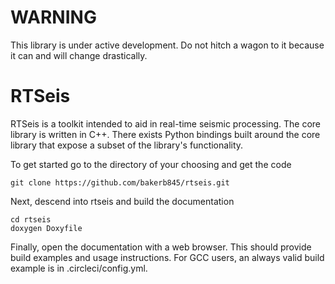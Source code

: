 # WARNING

This library is under active development.  Do not hitch a wagon to it because it can and will change drastically.

# RTSeis

RTSeis is a toolkit intended to aid in real-time seismic processing.  The core library is written in C++.  There exists Python bindings built around the core library that expose a subset of the library's functionality.  

To get started go to the directory of your choosing and get the code

    git clone https://github.com/bakerb845/rtseis.git
    
Next, descend into rtseis and build the documentation

    cd rtseis
    doxygen Doxyfile

Finally, open the documentation with a web browser.  This should provide build examples and usage instructions.  For GCC users, an always valid build example is in .circleci/config.yml.

